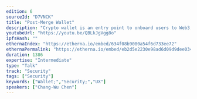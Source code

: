 ```yaml
---
edition: 6
sourceId: "D7VNCK"
title: "Post-Merge Wallet"
description: "Crypto wallet is an entry point to onboard users to Web3, but the complexity of key management prevents the real decentralization to be realized and widely adopted. After the Merge, Ethereum is pivoting to a rollup-centric roadmap. What does the future wallet look like? In this talk, I would like to talk about what is the missing part for current wallet design centered around L2, DeFi applications, abstract account and social recovery from our past experience."
youtubeUrl: "https://youtu.be/QBLkJgVgg8o"
ipfsHash: ""
ethernaIndex: "https://etherna.io/embed/634f08b9080a54f6d733ee72"
ethernaPermalink: "https://etherna.io/embed/eb2d5e2230e98ad6d09d9dee034f6c8d90a3816a536955970c8bbb87ece3b80a"
duration: 1386
expertise: "Intermediate"
type: "Talk"
track: "Security"
tags: ["Security"]
keywords: ["Wallet;","Security;","UX"]
speakers: ["Chang-Wu Chen"]
---
```

